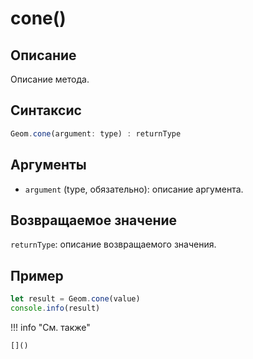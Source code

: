 # cone()

## Описание
Описание метода.

## Синтаксис
```javascript
Geom.cone(argument: type) : returnType
```

## Аргументы
- `argument` (type, обязательно): описание аргумента.

## Возвращаемое значение
`returnType`: описание возвращаемого значения.

## Пример
```javascript linenums="1"
let result = Geom.cone(value)
console.info(result)
```

!!! info "См. также"

    []()

